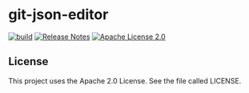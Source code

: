 # git-json-editor

[![build](https://github.com/lhns/git-json-editor/actions/workflows/build.yml/badge.svg)](https://github.com/lhns/git-json-editor/actions/workflows/build.yml)
[![Release Notes](https://img.shields.io/github/release/lhns/git-json-editor.svg?maxAge=3600)](https://github.com/lhns/git-json-editor/releases/latest)
[![Apache License 2.0](https://img.shields.io/github/license/lhns/git-json-editor.svg?maxAge=3600)](https://www.apache.org/licenses/LICENSE-2.0)

## License

This project uses the Apache 2.0 License. See the file called LICENSE.
